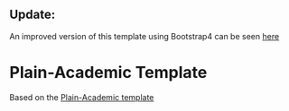 ## Update:
An improved version of this template using Bootstrap4 can be seen [here](https://github.com/abhijit86k/BootstrapHomepageTemplate)

# Plain-Academic Template
Based on the [Plain-Academic template](https://github.com/mavroudisv/plain-academic/)
